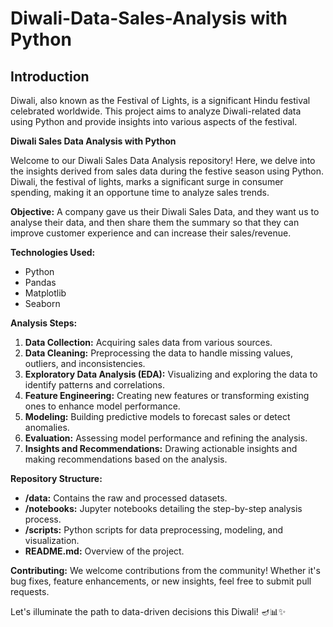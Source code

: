 # Diwali-Data-Sales-Analysis with Python


## Introduction

Diwali, also known as the Festival of Lights, is a significant Hindu festival celebrated worldwide. This project aims to analyze Diwali-related data using Python and provide insights into various aspects of the festival.

**Diwali Sales Data Analysis with Python**

Welcome to our Diwali Sales Data Analysis repository! Here, we delve into the insights derived from sales data during the festive season using Python. Diwali, the festival of lights, marks a significant surge in consumer spending, making it an opportune time to analyze sales trends.

**Objective:**
A company gave us their Diwali Sales Data, and they want us to analyse their data, and then share them the summary so that they can improve customer experience and can increase their sales/revenue.

**Technologies Used:**
- Python
- Pandas
- Matplotlib
- Seaborn

**Analysis Steps:**
1. **Data Collection:** Acquiring sales data from various sources.
2. **Data Cleaning:** Preprocessing the data to handle missing values, outliers, and inconsistencies.
3. **Exploratory Data Analysis (EDA):** Visualizing and exploring the data to identify patterns and correlations.
4. **Feature Engineering:** Creating new features or transforming existing ones to enhance model performance.
5. **Modeling:** Building predictive models to forecast sales or detect anomalies.
6. **Evaluation:** Assessing model performance and refining the analysis.
7. **Insights and Recommendations:** Drawing actionable insights and making recommendations based on the analysis.

**Repository Structure:**
- **/data:** Contains the raw and processed datasets.
- **/notebooks:** Jupyter notebooks detailing the step-by-step analysis process.
- **/scripts:** Python scripts for data preprocessing, modeling, and visualization.
- **README.md:** Overview of the project.

**Contributing:**
We welcome contributions from the community! Whether it's bug fixes, feature enhancements, or new insights, feel free to submit pull requests.



Let's illuminate the path to data-driven decisions this Diwali! 🪔📊✨
